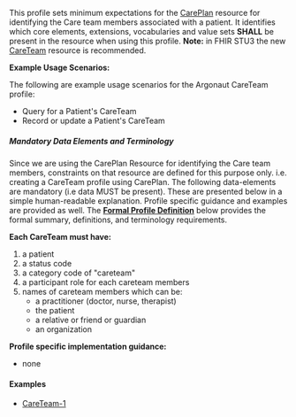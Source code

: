 This profile sets minimum expectations for the [CarePlan] resource for identifying the Care team members associated with a patient. It identifies which core elements, extensions, vocabularies and value sets **SHALL** be present in the resource when using this profile. **Note:** in FHIR STU3 the new [CareTeam] resource is recommended.

**Example Usage Scenarios:**

The following are example usage scenarios for the Argonaut CareTeam profile:

-   Query for a Patient's CareTeam
-   Record or update a Patient's CareTeam


##### Mandatory Data Elements and Terminology

Since we are using the CarePlan Resource for identifying the Care team members, constraints on that resource are defined for this purpose only. i.e. creating a CareTeam profile using CarePlan. The following data-elements are mandatory (i.e data MUST be present). These are presented below in a simple human-readable explanation.  Profile specific guidance and examples are provided as well.  The [**Formal Profile Definition**](#profile) below provides the  formal summary, definitions, and  terminology requirements.  

**Each CareTeam must have:**

1.  a patient
1.  a status code
1.  a category code of "careteam"
1.  a participant role for each careteam members
1.  names of careteam members which can be:
    -   a practitioner (doctor, nurse, therapist)
    -   the patient
    -   a relative or friend or guardian
    -   an organization

**Profile specific implementation guidance:**

* none

#### Examples

   - [CareTeam-1](CarePlan-careteam-1.html)

[CarePlan]:  http://hl7.org/fhir/careplan.html

[CareTeam]:  http://hl7.org/fhir/2017Jan/careteam.html

